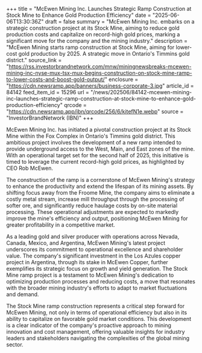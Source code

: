 +++
title = "McEwen Mining Inc. Launches Strategic Ramp Construction at Stock Mine to Enhance Gold Production Efficiency"
date = "2025-06-06T13:30:36Z"
draft = false
summary = "McEwen Mining Inc. embarks on a strategic construction project at its Stock Mine, aiming to reduce gold production costs and capitalize on record-high gold prices, marking a significant move for the company and the mining industry."
description = "McEwen Mining starts ramp construction at Stock Mine, aiming for lower-cost gold production by 2025. A strategic move in Ontario's Timmins gold district."
source_link = "https://rss.investorbrandnetwork.com/mnw/miningnewsbreaks-mcewen-mining-inc-nyse-mux-tsx-mux-begins-construction-on-stock-mine-ramp-to-lower-costs-and-boost-gold-output/"
enclosure = "https://cdn.newsramp.app/banners/business-corporate-3.jpg"
article_id = 84142
feed_item_id = 15296
url = "/news/202506/84142-mcewen-mining-inc-launches-strategic-ramp-construction-at-stock-mine-to-enhance-gold-production-efficiency"
qrcode = "https://cdn.newsramp.app/ibn/qrcode/256/6/kitefN1e.webp"
source = "InvestorBrandNetwork (IBN)"
+++

<p>McEwen Mining Inc. has initiated a pivotal construction project at its Stock Mine within the Fox Complex in Ontario's Timmins gold district. This ambitious project involves the development of a new ramp intended to provide underground access to the West, Main, and East zones of the mine. With an operational target set for the second half of 2025, this initiative is timed to leverage the current record-high gold prices, as highlighted by CEO Rob McEwen.</p><p>The construction of the ramp is a cornerstone of McEwen Mining's strategy to enhance the productivity and extend the lifespan of its mining assets. By shifting focus away from the Froome Mine, the company aims to eliminate a costly metal stream, increase mill throughput through the processing of softer ore, and significantly reduce haulage costs by on-site material processing. These operational adjustments are expected to markedly improve the mine's efficiency and output, positioning McEwen Mining for greater profitability in a competitive market.</p><p>As a leading gold and silver producer with operations across Nevada, Canada, Mexico, and Argentina, McEwen Mining's latest project underscores its commitment to operational excellence and shareholder value. The company's significant investment in the Los Azules copper project in Argentina, through its stake in McEwen Copper, further exemplifies its strategic focus on growth and yield generation. The Stock Mine ramp project is a testament to McEwen Mining's dedication to optimizing production processes and reducing costs, a move that resonates with the broader mining industry's efforts to adapt to market fluctuations and demand.</p><p>The Stock Mine ramp construction represents a critical step forward for McEwen Mining, not only in terms of operational efficiency but also in its ability to capitalize on favorable gold market conditions. This development is a clear indicator of the company's proactive approach to mining innovation and cost management, offering valuable insights for industry leaders and stakeholders navigating the complexities of the global mining sector.</p>